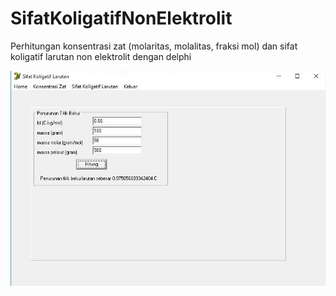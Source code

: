 # SifatKoligatifNonElektrolit
Perhitungan konsentrasi zat (molaritas, molalitas, fraksi mol) dan sifat koligatif larutan non elektrolit dengan delphi

![ss](https://raw.githubusercontent.com/SuryaAWS/SifatKoligatifNonElektrolit/master/ss.JPG)
